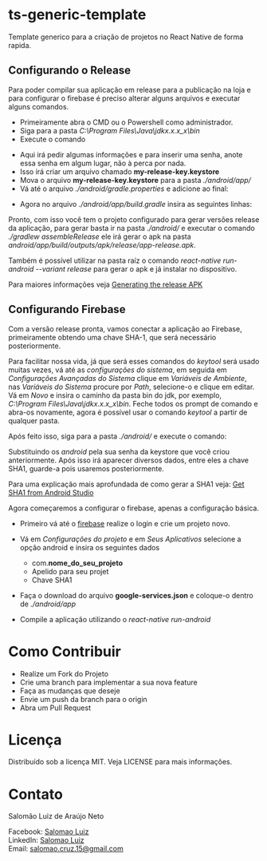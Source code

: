 # ts-generic-template

Template generico para a criação de projetos no React Native de forma rapida.

## Configurando o Release

Para poder compilar sua aplicação em release para a publicação na loja e para configurar o firebase é preciso alterar alguns arquivos e executar alguns comandos.

- Primeiramente abra o CMD ou o Powershell como administrador.
- Siga para a pasta *C:\Program Files\Java\jdkx.x.x_x\bin*
- Execute o comando
<script src="https://gist.github.com/salomaoluiz/995813febbf65cf75dc8a4c8a282c0d0.js"></script>
- Aqui irá pedir algumas informações e para inserir uma senha, anote essa senha em algum lugar, não à perca por nada.
- Isso irá criar um arquivo chamado **my-release-key.keystore**
- Mova o arquivo **my-release-key.keystore** para a pasta *./android/app/*
- Vá até o arquivo *./android/gradle.properties* e adicione ao final:
<script src="https://gist.github.com/salomaoluiz/a441dafeae0a0c9e299704ac131738c9.js"></script>
- Agora no arquivo *./android/app/build.gradle* insira as seguintes linhas:
<script src="https://gist.github.com/salomaoluiz/80b64be09bb89cf7901e054cc5cf4c5c.js"></script>

Pronto, com isso você tem o projeto configurado para gerar versões release da aplicação, para gerar basta ir na pasta *./android/* e executar o comando *./gradlew assembleRelease* ele irá gerar o apk na pasta *android/app/build/outputs/apk/release/app-release.apk*.

Também é possível utilizar na pasta raíz o comando *react-native run-android --variant release* para gerar o apk e já instalar no dispositivo.

Para maiores informações veja [Generating the release APK](https://facebook.github.io/react-native/docs/signed-apk-android#generating-the-release-apk)

## Configurando Firebase
Com a versão release pronta, vamos conectar a aplicação ao Firebase, primeiramente obtendo uma chave SHA-1, que será necessário posteriormente. 

Para facilitar nossa vida, já que será esses comandos do *keytool* será usado muitas vezes, vá até as *configurações do sistema*, em seguida em *Configurações Avançadas do Sistema* clique em *Variáveis de Ambiente*, nas *Variáveis do Sistema* procure por *Path*, selecione-o e clique em editar. Vá em *Novo* e insira o caminho da pasta bin do jdk, por exemplo, *C:\Program Files\Java\jdkx.x.x_x\bin*. Feche todos os prompt de comando e abra-os novamente, agora é possível usar o comando *keytool* a partir de qualquer pasta.

Após feito isso, siga para a pasta *./android/* e execute o comando:
<script src="https://gist.github.com/salomaoluiz/aefbe93765fcb1ca4851c5d3dbebaf78.js"></script>

Substituindo os *android* pela sua senha da keystore que você criou anteriormente. Após isso irá aparecer diversos dados, entre eles a chave SHA1, guarde-a pois usaremos posteriormente.

Para uma explicação mais aprofundada de como gerar a SHA1 veja: [Get SHA1 from Android Studio](https://medium.com/pen-bold-kiln-press/sha-1-android-studio-ec02fb893e72)

Agora começaremos a configurar o firebase, apenas a configuração básica.

- Primeiro vá até o [firebase](https://firebase.google.com/) realize o login e crie um projeto novo.
- Vá em *Configurações do projeto* e em *Seus Aplicativos* selecione a opção android e insira os seguintes dados 
  - com.**nome_do_seu_projeto**
  - Apelido para seu projet
  - Chave SHA1
 
- Faça o download do arquivo **google-services.json** e coloque-o dentro de *./android/app*
- Compile a aplicação utilizando o *react-native run-android*

# Como Contribuir
- Realize um Fork do Projeto
- Crie uma branch para implementar a sua nova feature
- Faça as mudanças que deseje
- Envie um push da branch para o origin
- Abra um Pull Request

# Licença
Distribuído sob a licença MIT. Veja LICENSE para mais informações.

# Contato
Salomão Luiz de Araújo Neto

Facebook: [Salomao Luiz](https://www.facebook.com/salomao.luiz.28) </br>
LinkedIn: [Salomao Luiz](https://www.linkedin.com/in/salomao-luiz/) </br>
Email: [salomao.cruz.15@gmail.com](salomao.cruz.15@gmail.com)